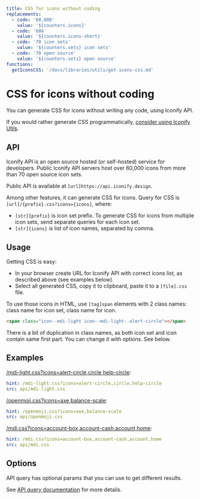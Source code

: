 ```yaml
title: CSS for icons without coding
replacements:
  - code: '60,000'
    value: '${counters.icons}'
  - code: '60k'
    value: '${counters.icons-short}'
  - code: '70 icon sets'
    value: '${counters.sets} icon sets'
  - code: '70 open source'
    value: '${counters.sets} open source'
functions:
  getIconsCSS: '/docs/libraries/utils/get-icons-css.md'
```

# CSS for icons without coding

You can generate CSS for icons without writing any code, using Iconify API.

If you would rather generate CSS programmatically, [consider using Iconify Utils](../utils/index.md).

## API

Iconify API is an open source hosted (or self-hosted) service for developers. Public Iconify API servers host over 60,000 icons from more than 70 open source icon sets.

Public API is available at `[url]https://api.iconify.design`.

Among other features, it can generate CSS for icons. Query for CSS is `[url]/{prefix}.css?icons={icons}`, where:

- `[str]{prefix}` is icon set prefix. To generate CSS for icons from multiple icon sets, send separate queries for each icon set.
- `[str]{icons}` is list of icon names, separated by comma.

## Usage

Getting CSS is easy:

- In your browser create URL for Iconify API with correct icons list, as described above (see examples below).
- Select all generated CSS, copy it to clipboard, paste it to a `[file].css` file.

To use those icons in HTML, use `[tag]span` elements with 2 class names: class name for icon set, class name for icon.

```html
<span class="icon--mdi-light icon--mdi-light--alert-circle"></span>
```

There is a bit of duplication in class names, as both icon set and icon contain same first part. You can change it with options. See below.

## Examples

[/mdi-light.css?icons=alert-circle,circle,help-circle](https://api.iconify.design/mdi-light.css?icons=alert-circle,circle,help-circle):

```yaml
hint: /mdi-light.css?icons=alert-circle,circle,help-circle
src: api/mdi-light.css
```

[/openmoji.css?icons=axe,balance-scale](https://api.iconify.design/openmoji.css?icons=axe,balance-scale):

```yaml
hint: /openmoji.css?icons=axe,balance-scale
src: api/openmoji.css
```

[/mdi.css?icons=account-box,account-cash,account,home](https://api.iconify.design/mdi.css?icons=account-box,account-cash,account,home):

```yaml
hint: /mdi.css?icons=account-box,account-cash,account,home
src: api/mdi.css
```

## Options

API query has optional params that you can use to get different results.

See [API query documentation](/docs/api/css.md) for more details.
